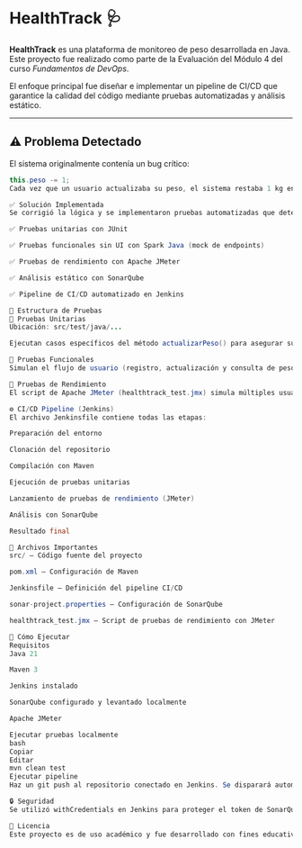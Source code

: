 # HealthTrack 🩺

**HealthTrack** es una plataforma de monitoreo de peso desarrollada en Java. Este proyecto fue realizado como parte de la Evaluación del Módulo 4 del curso *Fundamentos de DevOps*.

El enfoque principal fue diseñar e implementar un pipeline de CI/CD que garantice la calidad del código mediante pruebas automatizadas y análisis estático.

---

## ⚠️ Problema Detectado

El sistema originalmente contenía un bug crítico:
```java
this.peso -= 1;
Cada vez que un usuario actualizaba su peso, el sistema restaba 1 kg en lugar de guardar el nuevo valor. Esto generaba datos incorrectos y pérdida de confianza en la plataforma.

✅ Solución Implementada
Se corrigió la lógica y se implementaron pruebas automatizadas que detectan errores en cada etapa del desarrollo:

✅ Pruebas unitarias con JUnit

✅ Pruebas funcionales sin UI con Spark Java (mock de endpoints)

✅ Pruebas de rendimiento con Apache JMeter

✅ Análisis estático con SonarQube

✅ Pipeline de CI/CD automatizado en Jenkins

🧪 Estructura de Pruebas
🔹 Pruebas Unitarias
Ubicación: src/test/java/...

Ejecutan casos específicos del método actualizarPeso() para asegurar su correcto funcionamiento.

🔹 Pruebas Funcionales
Simulan el flujo de usuario (registro, actualización y consulta de peso) mediante endpoints mockeados en Spark Java.

🔹 Pruebas de Rendimiento
El script de Apache JMeter (healthtrack_test.jmx) simula múltiples usuarios accediendo al sistema en paralelo.

⚙️ CI/CD Pipeline (Jenkins)
El archivo Jenkinsfile contiene todas las etapas:

Preparación del entorno

Clonación del repositorio

Compilación con Maven

Ejecución de pruebas unitarias

Lanzamiento de pruebas de rendimiento (JMeter)

Análisis con SonarQube

Resultado final

📂 Archivos Importantes
src/ – Código fuente del proyecto

pom.xml – Configuración de Maven

Jenkinsfile – Definición del pipeline CI/CD

sonar-project.properties – Configuración de SonarQube

healthtrack_test.jmx – Script de pruebas de rendimiento con JMeter

🚀 Cómo Ejecutar
Requisitos
Java 21

Maven 3

Jenkins instalado

SonarQube configurado y levantado localmente

Apache JMeter

Ejecutar pruebas localmente
bash
Copiar
Editar
mvn clean test
Ejecutar pipeline
Haz un git push al repositorio conectado en Jenkins. Se disparará automáticamente el análisis completo.

🔒 Seguridad
Se utilizó withCredentials en Jenkins para proteger el token de SonarQube, evitando exponer información sensible en el pipeline.

📜 Licencia
Este proyecto es de uso académico y fue desarrollado con fines educativos como parte del curso Fundamentos de DevOps.
